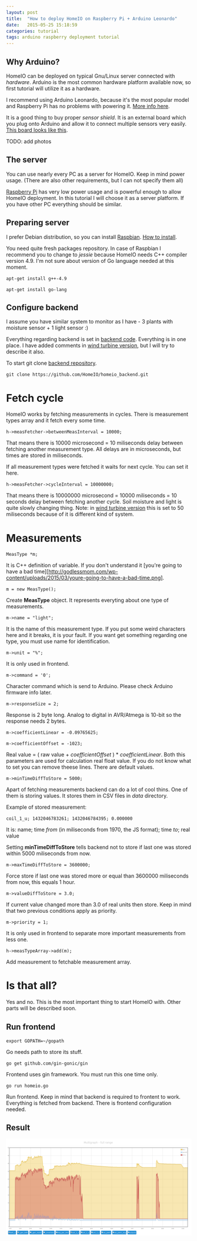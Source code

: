 ```yaml
---
layout: post
title:  "How to deploy HomeIO on Raspberry Pi + Arduino Leonardo"
date:   2015-05-25 15:18:59
categories: tutorial
tags: arduino raspberry deployment tutorial
---
```


[arduino-leonardo]:             http://www.arduino.cc/en/Main/ArduinoBoardLeonardo
[arduino-leonardo-shield]:      http://mlm-s2-p.mlstatic.com/sensor-shield-v50-expansion-para-arduino-uno-leonardo-mega-16954-MLM20129830675_072014-O.jpg
[raspberry]:                    https://www.raspberrypi.org/
[raspbian]:                     https://www.raspbian.org/
[raspbian-install-to-sd]:       http://www.instructables.com/id/How-to-install-Rasbian-Wheezy-on-the-Raspberry-P/
[backend]:                      https://github.com/HomeIO/homeio_backend/
[backend-git]:                  https://github.com/HomeIO/homeio_backend.git
[backend-arduino-main.cpp]:     https://github.com/HomeIO/homeio_backend/blob/master/src/mains/main_arduino.cpp
[backend-wind-main.cpp]:        https://github.com/HomeIO/homeio_backend/blob/master/src/mains/main.cpp

Why Arduino?
------------

HomeIO can be deployed on typical Gnu/Linux server connected with _hardware_. Arduino is the
most common hardware platform available now, so first tutorial will utilize it as a hardware.

I recommend using Arduino Leonardo, because it's the most popular model and Raspberry Pi has
no problems with powering it. [More info here][arduino-leonardo].

It is a good thing to buy proper _sensor shield_. It is an external board which you plug onto
Arduino and allow it to connect multiple sensors very easily. [This board looks like this][arduino-leonardo-shield].

TODO: add photos

The server
----------

You can use nearly every PC as a server for HomeIO. Keep in mind power usage. (There are also
other requirements, but I can not specify them all)

[Raspberry Pi][raspberry] has very low power usage and is powerful enough to allow 
HomeIO deployment. In this tutorial I will choose it as a server platform. If you have other PC
everything should be similar.

Preparing server
----------------

I prefer Debian distribution, so you can install [Raspbian][raspbian]. [How to install][raspbian-install-to-sd].

You need quite fresh packages repository. In case of Raspbian I recommend you to change to _jessie_ because
HomeIO needs C++ compiler version 4.9. I'm not sure about version of Go language needed at this moment.

```
apt-get install g++-4.9
```

```
apt-get install go-lang
```

Configure backend
-----------------

I assume you have similar system to monitor as I have - 3 plants with moisture sensor + 1 light sensor :)

Everything regarding backend is set in [backend code][backend-arduino-main.cpp]. Everything is in one place.
I have added comments in [wind turbine version][backend-wind-main.cpp], but I will try to describe it also.

To start git clone [backend repository][backend].

```
git clone https://github.com/HomeIO/homeio_backend.git
```

Fetch cycle
===========

HomeIO works by fetching measurements in cycles. There is measurement types array and it fetch every some time.

```
h->measFetcher->betweenMeasInterval = 10000;
```

That means there is 10000 microsecond = 10 miliseconds delay between fetching another measurement type. All delays are in microseconds,
but times are stored in miliseconds.

If all measurement types were fetched it waits for next cycle. You can set it here.

```
h->measFetcher->cycleInterval = 10000000;
```

That means there is 10000000 microsecond = 10000 miliseconds = 10 seconds delay between fetching another cycle. Soil
moisture and light is quite slowly changing thing. Note: in [wind turbine version][backend-wind-main.cpp] this is set to 50
miliseconds because of it is different kind of system.

Measurements
============

```
MeasType *m;
```

It is C++ definition of variable. If you don't understand it
[you're going to have a bad time][http://godlessmom.com/wp-content/uploads/2015/03/youre-going-to-have-a-bad-time.png].

```
m = new MeasType();
```

Create **MeasType** object. It represents everyting about one type of measurements.

```
m->name = "light";
```

It is the name of this measurement type. If you put some weird characters here and it breaks, it is your fault.
If you want get something regarding one type, you must use name for identification.

```
m->unit = "%";
```

It is only used in frontend.

```
m->command = '0';
```

Character command which is send to Arduino. Please check Arduino firmware info later.

```
m->responseSize = 2;
```

Response is 2 byte long. Analog to digital in AVR/Atmega is 10-bit so the response needs 2 bytes.

```
m->coefficientLinear = -0.09765625;
```

```
m->coefficientOffset = -1023;
```

Real value = ( raw value + _coefficientOffset_ ) * _coefficientLinear_. Both this parameters are used for calculation real
float value. If you do not know what to set you can remove theese lines. There are default values.

```
m->minTimeDiffToStore = 5000;
```

Apart of fetching measurements backend can do a lot of cool thins. One of them is storing values. It stores
them in CSV files in _data_ directory.

Example of stored measurement:

```
coil_1_u; 1432046783261; 1432046784395; 0.000000
```

It is: name; time _from_ (in miliseconds from 1970, the JS format); time _to_; real value

Setting **minTimeDiffToStore** tells backend not to store if last one was stored
within 5000 miliseconds from now.

```
m->maxTimeDiffToStore = 3600000;
```

Force store if last one was stored more or equal than 3600000 miliseconds from now, this
equals 1 hour.

```
m->valueDiffToStore = 3.0;
```

If current value changed more than 3.0 of real units then store. Keep in mind that two
previous conditions apply as priority.

```
m->priority = 1;
```

It is only used in frontend to separate more important measurements from less one.

```
h->measTypeArray->add(m);
```

Add measurement to fetchable measurement array. 

Is that all?
============

Yes and no. This is the most important thing to start HomeIO with. Other parts will
be described soon.

Run frontend
------------

```
export GOPATH=~/gopath
```

Go needs path to store its stuff.

```
go get github.com/gin-gonic/gin
```

Frontend uses gin framework. You must run this one time only.

```
go run homeio.go
```

Run frontend. Keep in mind that backend is required to frontent to work. Everything
is fetched from backend. There is frontend configuration needed.

Result
------

![Multigraph sample](/images/homeio4.png)